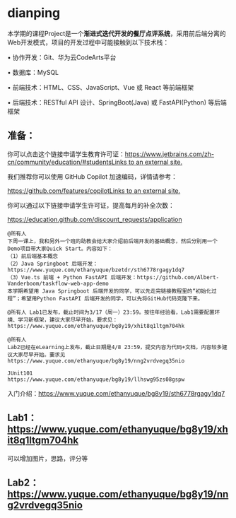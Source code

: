 # dianping

本学期的课程Project是一个**渐进式迭代开发的餐厅点评系统**，采用前后端分离的Web开发模式，项目的开发过程中可能接触到以下技术栈：

• 协作开发：Git、华为云CodeArts平台

• 数据库：MySQL

• 前端技术：HTML、CSS、JavaScript、Vue 或 React 等前端框架

• 后端技术：RESTful API 设计、SpringBoot(Java) 或 FastAPI(Python) 等后端框架

## 准备：

你可以点击这个链接申请学生教育许可证：[https://www.jetbrains.com/zh-cn/community/education/#studentsLinks to an external site.](https://www.jetbrains.com/zh-cn/community/education/#students)

我们推荐你可以使用 GitHub Copilot 加速编码，详情请参考：

[https://github.com/features/copilotLinks to an external site.](https://github.com/features/copilot)

你可以通过以下链接申请学生许可证，提高每月的补全次数：

https://education.github.com/discount_requests/application

```
@所有人 
下周一课上，我和另外一个班的助教会给大家介绍前后端开发的基础概念，然后分别用一个Demo项目带大家Quick Start。内容如下：
（1）前后端基本概念
（2）Java Springboot 后端开发：https://www.yuque.com/ethanyuque/bzetdr/sth6778rgagy1dq7
（3）Vue.ts 前端 + Python FastAPI 后端开发：https://github.com/Albert-Vanderboom/taskflow-web-app-demo
本学期希望用 Java Springboot 后端开发的同学，可以先走完链接教程里的“初始化过程”；希望用Python FastAPI 后端开发的同学，可以先将GitHub代码克隆下来。

@所有人 Lab1已发布，截止时间为3/17（周一）23:59。按往年经验看，Lab1需要配置环境、学习新框架，建议大家尽早开始。要求见：https://www.yuque.com/ethanyuque/bg8y19/xhit8q1ltgm704hk

@所有人 
Lab2已经在eLearning上发布，截止日期是4/8 23:59，提交内容为代码+文档，内容较多建议大家尽早开始。要求见https://www.yuque.com/ethanyuque/bg8y19/nng2vrdvegq35nio

JUnit101
https://www.yuque.com/ethanyuque/bg8y19/llhswg95zs08gspw
```



入门介绍：https://www.yuque.com/ethanyuque/bg8y19/sth6778rgagy1dq7

## Lab1：https://www.yuque.com/ethanyuque/bg8y19/xhit8q1ltgm704hk

可以增加图片，思路，评分等



## Lab2：https://www.yuque.com/ethanyuque/bg8y19/nng2vrdvegq35nio
